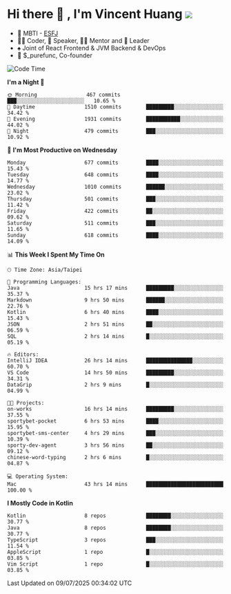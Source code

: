 # Hi there 👋 , I'm Vincent Huang ![](https://komarev.com/ghpvc/?username=Jian-Min-Huang)
- 👀 MBTI - [ESFJ](https://www.16personalities.com/esfj-personality)
- 👨‍💻 Coder, 🎤 Speaker, 👨‍🏫 Mentor and 🚀 Leader
- ♠️ Joint of React Frontend & JVM Backend & DevOps
- 💼 $_purefunc, Co-founder

<!--START_SECTION:waka-->
![Code Time](http://img.shields.io/badge/Code%20Time-5%2C581%20hrs%2046%20mins-blue)

**I'm a Night 🦉** 

```text
🌞 Morning                467 commits         ███░░░░░░░░░░░░░░░░░░░░░░   10.65 % 
🌆 Daytime                1510 commits        █████████░░░░░░░░░░░░░░░░   34.42 % 
🌃 Evening                1931 commits        ███████████░░░░░░░░░░░░░░   44.02 % 
🌙 Night                  479 commits         ███░░░░░░░░░░░░░░░░░░░░░░   10.92 % 
```
📅 **I'm Most Productive on Wednesday** 

```text
Monday                   677 commits         ████░░░░░░░░░░░░░░░░░░░░░   15.43 % 
Tuesday                  648 commits         ████░░░░░░░░░░░░░░░░░░░░░   14.77 % 
Wednesday                1010 commits        ██████░░░░░░░░░░░░░░░░░░░   23.02 % 
Thursday                 501 commits         ███░░░░░░░░░░░░░░░░░░░░░░   11.42 % 
Friday                   422 commits         ██░░░░░░░░░░░░░░░░░░░░░░░   09.62 % 
Saturday                 511 commits         ███░░░░░░░░░░░░░░░░░░░░░░   11.65 % 
Sunday                   618 commits         ████░░░░░░░░░░░░░░░░░░░░░   14.09 % 
```


📊 **This Week I Spent My Time On** 

```text
🕑︎ Time Zone: Asia/Taipei

💬 Programming Languages: 
Java                     15 hrs 17 mins      █████████░░░░░░░░░░░░░░░░   35.37 % 
Markdown                 9 hrs 50 mins       ██████░░░░░░░░░░░░░░░░░░░   22.76 % 
Kotlin                   6 hrs 40 mins       ████░░░░░░░░░░░░░░░░░░░░░   15.43 % 
JSON                     2 hrs 51 mins       ██░░░░░░░░░░░░░░░░░░░░░░░   06.59 % 
SQL                      2 hrs 14 mins       █░░░░░░░░░░░░░░░░░░░░░░░░   05.19 % 

🔥 Editors: 
IntelliJ IDEA            26 hrs 14 mins      ███████████████░░░░░░░░░░   60.70 % 
VS Code                  14 hrs 50 mins      █████████░░░░░░░░░░░░░░░░   34.31 % 
DataGrip                 2 hrs 9 mins        █░░░░░░░░░░░░░░░░░░░░░░░░   04.99 % 

🐱‍💻 Projects: 
on-works                 16 hrs 14 mins      █████████░░░░░░░░░░░░░░░░   37.55 % 
sportybet-pocket         6 hrs 53 mins       ████░░░░░░░░░░░░░░░░░░░░░   15.95 % 
sportybet-sms-center     4 hrs 29 mins       ███░░░░░░░░░░░░░░░░░░░░░░   10.39 % 
sporty-dev-agent         3 hrs 56 mins       ██░░░░░░░░░░░░░░░░░░░░░░░   09.12 % 
chinese-word-typing      2 hrs 6 mins        █░░░░░░░░░░░░░░░░░░░░░░░░   04.87 % 

💻 Operating System: 
Mac                      43 hrs 14 mins      █████████████████████████   100.00 % 
```

**I Mostly Code in Kotlin** 

```text
Kotlin                   8 repos             ████████░░░░░░░░░░░░░░░░░   30.77 % 
Java                     8 repos             ████████░░░░░░░░░░░░░░░░░   30.77 % 
TypeScript               3 repos             ███░░░░░░░░░░░░░░░░░░░░░░   11.54 % 
AppleScript              1 repo              █░░░░░░░░░░░░░░░░░░░░░░░░   03.85 % 
Vim Script               1 repo              █░░░░░░░░░░░░░░░░░░░░░░░░   03.85 % 
```




 Last Updated on 09/07/2025 00:34:02 UTC
<!--END_SECTION:waka-->
